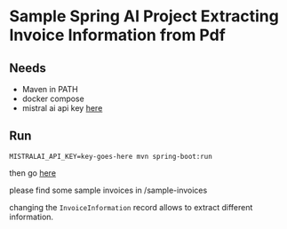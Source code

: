 # Sample Spring AI Project Extracting Invoice Information from Pdf

## Needs

* Maven in PATH
* docker compose
* mistral ai api key [here](https://auth.mistral.ai/ui/registration)

## Run

```shell
MISTRALAI_API_KEY=key-goes-here mvn spring-boot:run
```
then go [here](http://localhost:8080/)

please find some sample invoices in /sample-invoices

changing the `InvoiceInformation` record allows to extract different information.

